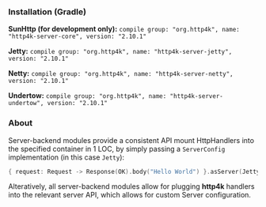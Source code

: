 ### Installation (Gradle)
**SunHttp (for development only):** ```compile group: "org.http4k", name: "http4k-server-core", version: "2.10.1"```

**Jetty:** ```compile group: "org.http4k", name: "http4k-server-jetty", version: "2.10.1"```

**Netty:** ```compile group: "org.http4k", name: "http4k-server-netty", version: "2.10.1"```

**Undertow:** ```compile group: "org.http4k", name: "http4k-server-undertow", version: "2.10.1"```

### About
Server-backend modules provide a consistent API mount HttpHandlers into the specified container in 1 LOC, by simply passing a `ServerConfig` implementation (in this case `Jetty`):

```kotlin
{ request: Request -> Response(OK).body("Hello World") }.asServer(Jetty(8000)).start().block()
```
Alteratively, all server-backend modules allow for plugging **http4k** handlers into the relevant server API, which allows for custom Server configuration.
